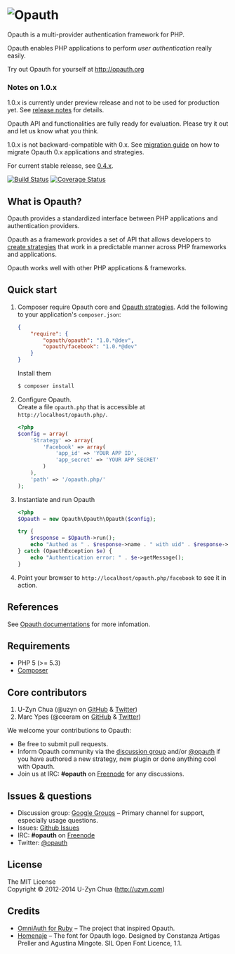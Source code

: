 ![Opauth](https://github.com/opauth/opauth.org/raw/master/images/opauth-logo-300px-transparent.png)
=================================
Opauth is a multi-provider authentication framework for PHP.

Opauth enables PHP applications to perform *user authentication* really easily.

Try out Opauth for yourself at http://opauth.org

### Notes on 1.0.x
1.0.x is currently under preview release and not to be used for production yet. See [release notes](https://github.com/opauth/opauth/releases) for details.

Opauth API and functionalities are fully ready for evaluation. Please try it out and let us know what you think.

1.0.x is not backward-compatible with 0.x. See [migration guide](http://docs.opauth.org/en/1.0/migration-guide.html) on how to migrate Opauth 0.x applications and strategies.

For current stable release, see [0.4.x](https://github.com/opauth/opauth/tree/master).

[![Build Status](https://travis-ci.org/opauth/opauth.svg?branch=1.0)](https://travis-ci.org/opauth/opauth)
[![Coverage Status](https://coveralls.io/repos/opauth/opauth/badge.png?branch=1.0)](https://coveralls.io/r/opauth/opauth?branch=1.0)


What is Opauth?
---------------
Opauth provides a standardized interface between PHP applications and authentication providers.

Opauth as a framework provides a set of API that allows developers to [create strategies](https://github.com/uzyn/opauth/wiki/Strategy-Contribution-Guide) that work in a predictable manner across PHP frameworks and applications.

Opauth works well with other PHP applications & frameworks.

Quick start
-----------
1. Composer require Opauth core and [Opauth strategies](http://docs.opauth.org/en/1.0/strategies.html). Add the following to your application's `composer.json`:

    ```json
    {
        "require": {
            "opauth/opauth": "1.0.*@dev",
            "opauth/facebook": "1.0.*@dev"
        }
    }
    ```

    Install them

    ```bash
    $ composer install
    ```

1. Configure Opauth.  
   Create a file `opauth.php` that is accessible at `http://localhost/opauth.php/`.

    ```php
    <?php
    $config = array(
        'Strategy' => array(
            'Facebook' => array(
                'app_id' => 'YOUR APP ID',
                'app_secret' => 'YOUR APP SECRET'
            )
        ),
        'path' => '/opauth.php/'
    );
    ```

1. Instantiate and run Opauth

    ```php
    <?php
    $Opauth = new Opauth\Opauth\Opauth($config);

    try {
        $response = $Opauth->run();
        echo "Authed as " . $response->name . " with uid" . $response->uid;
    } catch (OpauthException $e) {
        echo "Authentication error: " . $e->getMessage();
    }
    ```

1. Point your browser to `http://localhost/opauth.php/facebook` to see it in action.

References
----------
See [Opauth documentations](http://docs.opauth.org/) for more infomation.

Requirements
-------------
- PHP 5 (>= 5.3)
- [Composer](https://getcomposer.org/)

Core contributors
-----------------
1. U-Zyn Chua (@uzyn on [GitHub](https://github.com/uzyn) & [Twitter](http://twitter.com/uzyn))
1. Marc Ypes (@ceeram on [GitHub](https://github.com/ceeram) & [Twitter](https://github.com/ceeram))

We welcome your contributions to Opauth:
- Be free to submit pull requests.
- Inform Opauth community via the [discussion group](https://groups.google.com/group/opauth) and/or [@opauth](http://twitter.com/opauth) if you have authored a new strategy, new plugin or done anything cool with Opauth.
- Join us at IRC: **#opauth** on [Freenode](http://webchat.freenode.net/?channels=opauth&uio=d4) for any discussions.

Issues & questions
-------------------
- Discussion group: [Google Groups](https://groups.google.com/group/opauth)  –
  Primary channel for support, especially usage questions.
- Issues: [Github Issues](https://github.com/opauth/opauth/issues)
- IRC: **#opauth** on [Freenode](http://webchat.freenode.net/?channels=opauth&uio=d4)
- Twitter: [@opauth](http://twitter.com/opauth)

License
---------
The MIT License  
Copyright © 2012-2014 U-Zyn Chua (http://uzyn.com)

Credits
-----
- [OmniAuth for Ruby](https://github.com/intridea/omniauth) – The project that inspired Opauth.
- [Homenaje](https://www.google.com/fonts/specimen/Homenaje) – The font for Opauth logo. Designed by Constanza Artigas Preller and Agustina Mingote. SIL Open Font Licence, 1.1.
